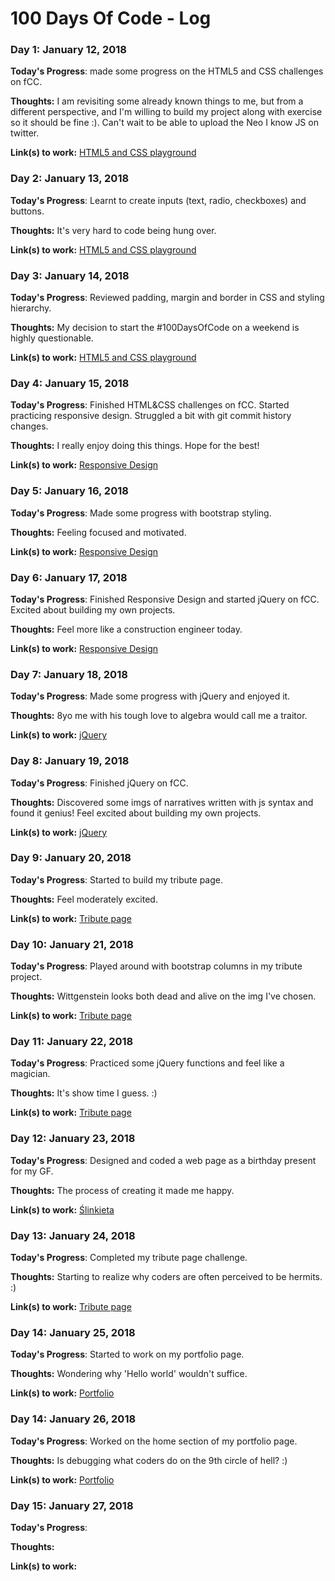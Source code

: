 # 100 Days Of Code - Log

### Day 1: January 12, 2018

**Today's Progress**: made some progress on the HTML5 and CSS challenges on fCC.

**Thoughts:** I am revisiting some already known things to me, but from a different perspective, and I'm willing to build my project along with exercise so it should be fine :). Can't wait to be able to upload the Neo I know JS on twitter.

**Link(s) to work:** [HTML5 and CSS playground](https://github.com/gorniczy/my100daysOfCode)


### Day 2: January 13, 2018

**Today's Progress**: Learnt to create inputs (text, radio, checkboxes) and buttons.

**Thoughts:** It's very hard to code being hung over.

**Link(s) to work:** [HTML5 and CSS playground](https://github.com/gorniczy/my100daysOfCode)


### Day 3: January 14, 2018

**Today's Progress**: Reviewed padding, margin and border in CSS and styling hierarchy.

**Thoughts:** My decision to start the #100DaysOfCode on a weekend is highly questionable.

**Link(s) to work:** [HTML5 and CSS playground](https://github.com/gorniczy/my100daysOfCode)


### Day 4: January 15, 2018

**Today's Progress**: Finished HTML&CSS challenges on fCC. Started practicing responsive design. Struggled a bit with git commit history changes.

**Thoughts:** I really enjoy doing this things. Hope for the best!

**Link(s) to work:** [Responsive Design](https://github.com/gorniczy/my100daysOfCode/blob/master/Responsive%20Design.html)


### Day 5: January 16, 2018

**Today's Progress**: Made some progress with bootstrap styling.

**Thoughts:** Feeling focused and motivated.

**Link(s) to work:** [Responsive Design](https://github.com/gorniczy/my100daysOfCode/blob/master/Responsive%20Design.html)


### Day 6: January 17, 2018

**Today's Progress**: Finished Responsive Design and started jQuery on fCC. Excited about building my own projects.

**Thoughts:** Feel more like a construction engineer today.

**Link(s) to work:** [Responsive Design](https://github.com/gorniczy/my100daysOfCode/blob/master/Responsive%20Design.html)


### Day 7: January 18, 2018

**Today's Progress**: Made some progress with jQuery and enjoyed it.

**Thoughts:** 8yo me with his tough love to algebra would call me a traitor.

**Link(s) to work:** [jQuery](https://github.com/gorniczy/my100daysOfCode/blob/master/jQuery.html)


### Day 8: January 19, 2018

**Today's Progress**: Finished jQuery on fCC.

**Thoughts:** Discovered some imgs of narratives written with js syntax and found it genius! Feel excited about building my own projects.

**Link(s) to work:** [jQuery](https://github.com/gorniczy/my100daysOfCode/blob/master/jQuery.html)


### Day 9: January 20, 2018

**Today's Progress**: Started to build my tribute page.

**Thoughts:** Feel moderately excited.

**Link(s) to work:** [Tribute page](https://github.com/gorniczy/tribute-page)


### Day 10: January 21, 2018

**Today's Progress**: Played around with bootstrap columns in my tribute project.

**Thoughts:** Wittgenstein looks both dead and alive on the img I've chosen.

**Link(s) to work:** [Tribute page](https://github.com/gorniczy/tribute-page)


### Day 11: January 22, 2018

**Today's Progress**: Practiced some jQuery functions and feel like a magician.

**Thoughts:** It's show time I guess. :)

**Link(s) to work:** [Tribute page](https://github.com/gorniczy/tribute-page)


### Day 12: January 23, 2018

**Today's Progress**: Designed and coded a web page as a birthday present for my GF.

**Thoughts:** The process of creating it made me happy.

**Link(s) to work:** [Ślinkieta](https://gorniczy.github.io/slinkieta/)


### Day 13: January 24, 2018

**Today's Progress**: Completed my tribute page challenge.

**Thoughts:** Starting to realize why coders are often perceived to be hermits. :)

**Link(s) to work:** [Tribute page](https://codepen.io/gorniczy/full/qpLJRQ/)


### Day 14: January 25, 2018

**Today's Progress**: Started to work on my portfolio page.

**Thoughts:** Wondering why 'Hello world' wouldn't suffice.

**Link(s) to work:** [Portfolio](https://gorniczy.github.io)


### Day 14: January 26, 2018

**Today's Progress**: Worked on the home section of my portfolio page.

**Thoughts:** Is debugging what coders do on the 9th circle of hell? :)

**Link(s) to work:** [Portfolio](https://gorniczy.github.io)


### Day 15: January 27, 2018

**Today's Progress**:

**Thoughts:**

**Link(s) to work:**
